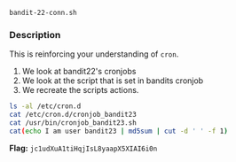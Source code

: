 `bandit-22-conn.sh`

### Description
This is reinforcing your understanding of `cron`.  

1. We look at bandit22's cronjobs
2. We look at the script that is set in bandits cronjob
3. We recreate the scripts actions.

```bash
ls -al /etc/cron.d
cat /etc/cron.d/cronjob_bandit23
cat /usr/bin/cronjob_bandit23.sh
cat(echo I am user bandit23 | md5sum | cut -d ' ' -f 1)
```
**Flag:** `jc1udXuA1tiHqjIsL8yaapX5XIAI6i0n`